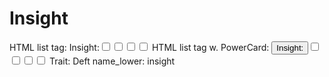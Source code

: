 # Insight

HTML list tag: <tr><td>Insight:</td><td><input type="checkbox" name="attr_insight" value="1"><span class="checkmark"></span></td><td><input type="checkbox" name="attr_insight" value="2"><span class="checkmark"></span></td><td><input type="checkbox" name="attr_insight" value="3"><span class="checkmark"></span></td><td><input type="checkbox" name="attr_insight" value="4"><span class="checkmark"></span></td></tr>
HTML list tag w. PowerCard: <tr><td><button class="txt-btn" type="roll" value="!power {{
--name|@{name} - Insight
--Result Set| [[ [$skill|XPND] @{BAMF|challenge}d@{insight}>4]]
--Hits|[^skill.ss]
--1s|[^skill.ones]
--format|skillcheck
}}">Insight:</button></td><td><input type="checkbox" name="attr_insight" value="6"><span class="checkmark"></span></td><td><input type="checkbox" name="attr_insight" value="8"><span class="checkmark"></span></td><td><input type="checkbox" name="attr_insight" value="10"><span class="checkmark"></span></td><td><input type="checkbox" name="attr_insight" value="12"><span class="checkmark"></span></td></tr>
Trait: Deft
name_lower: insight